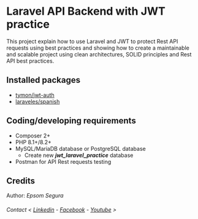 # Laravel API Backend with JWT practice

This project explain how to use Laravel and JWT to protect Rest API requests using best practices and showing how to create a maintainable and scalable project using clean architectures, SOLID principles and Rest API best practices.

## Installed packages
- [tymon/jwt-auth](https://github.com/tymondesigns/jwt-auth)
- [laraveles/spanish](https://github.com/Laraveles/spanish)

## Coding/developing requirements
- Composer 2+
- PHP 8.1+/8.2+
- MySQL/MariaDB database or PostgreSQL database
    - Create new ***jwt_laravel_practice*** database
- Postman for API Rest requests testing 

## Credits

Author: *Epsom Segura*

######  Contact < [Linkedin](https://www.linkedin.com/in/epsomsegura) - [Facebook](https://www.facebook.com/EpsomSegura/) - [Youtube](https://www.youtube.com/@epsomsegura) >
